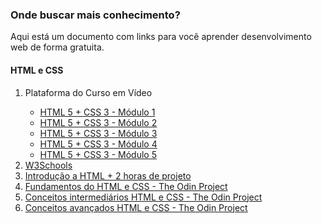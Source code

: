 ### Onde buscar mais conhecimento?
Aqui está um documento com links para você aprender desenvolvimento web de forma gratuita.

#### HTML e CSS
<ol>
    <li>Plataforma do Curso em Vídeo</li>
    <ul>
        <li><a href="https://www.cursoemvideo.com/curso/html5-css3-modulo1/">HTML 5 + CSS 3 - Módulo 1</a></li>
        <li><a href="https://www.cursoemvideo.com/curso/curso-html5-e-css3-modulo-2-de-5-40-horas/">HTML 5 + CSS 3 - Módulo 2</a></li>
        <li><a href="https://www.cursoemvideo.com/curso/curso-html5-e-css3-modulo-3-de-5-40-horas/">HTML 5 + CSS 3 - Módulo 3</a></li>
        <li><a href="https://www.cursoemvideo.com/curso/curso-html5-e-css3-modulo-4-de-5-40-horas/">HTML 5 + CSS 3 - Módulo 4</a></li>
        <li><a href="https://www.cursoemvideo.com/curso/curso-html5-e-css3-modulo-5-de-5-40-horas/">HTML 5 + CSS 3 - Módulo 5</a></li>
    </ul>
    <li><a href="https://www.w3schools.com/html/default.asp">W3Schools</a></li>
    <li><a href="https://www.youtube.com/watch?v=ijv8-PeLZ_o">Introdução a HTML + 2 horas de projeto</a></li>
    <li><a href="https://github.com/TheOdinProject/curriculum/tree/main/foundations/html_css">Fundamentos do HTML e CSS - The Odin Project</a></li>
    <li><a href="https://github.com/TheOdinProject/curriculum/tree/main/intermediate_html_css">Conceitos intermediários HTML e CSS - The Odin Project</a></li>
    <li><a href="https://github.com/TheOdinProject/curriculum/tree/main/advanced_html_css">Conceitos avançados HTML e CSS - The Odin Project</a></li>
</ol>
